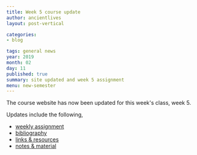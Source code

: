```yaml
---
title: Week 5 course update
author: ancientlives
layout: post-vertical

categories:
- blog

tags: general news
year: 2019
month: 02
day: 11
published: true
summary: site updated and week 5 assignment
menu: new-semester
---
```


The course website has now been updated for this week's class, week 5.

Updates include the following,

* [weekly assignment](/weekly_assignment)
* [bibliography](/bibliography)
* [links & resources](/links)
* [notes & material](/notes)
